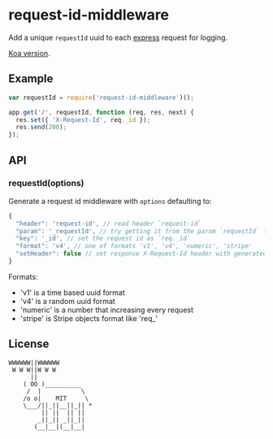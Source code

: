 # request-id-middleware

  Add a unique `requestId` uuid to each [express](https://github.com/visionmedia/express) request for logging.

  [Koa version](https://github.com/segmentio/koa-request-id).

## Example

```js
var requestId = require('request-id-middleware')();

app.get('/', requestId, function (req, res, next) {
  res.set({ 'X-Request-Id', req._id });
  res.send(200);
});
```

## API

### requestId(options)
  
  Generate a request id middleware with `options` defaulting to:

```js
{
  "header": 'request-id', // read header `request-id`
  "param": '_requestId', // try getting it from the param `requestId` too
  "key": '_id', // set the request id as `req._id`
  "format": 'v4', // one of formats 'v1', 'v4', 'numeric', 'stripe'
  "setHeader": false // set response X-Request-Id header with generated value
}
```

Formats:
- 'v1' is a time based uuid format
- 'v4' is a random uuid format
- 'numeric' is a number that increasing every request
- 'stripe' is Stripe objects format like 'req_'


## License

```
WWWWWW||WWWWWW
 W W W||W W W
      ||
    ( OO )__________
     /  |           \
    /o o|    MIT     \
    \___/||_||__||_|| *
         || ||  || ||
        _||_|| _||_||
       (__|__|(__|__|
```


